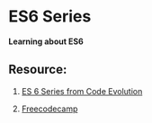 # ES6 Series

**Learning about ES6**

## **Resource**:

1. [ES 6 Series from Code Evolution](https://www.youtube.com/watch?v=dvpKScnKOHw&list=PLC3y8-rFHvwhI0V5mE9Vu6Nm-nap8EcjV&index=6)

2. [Freecodecamp](https://www.freecodecamp.org/news/var-let-and-const-whats-the-difference/)
